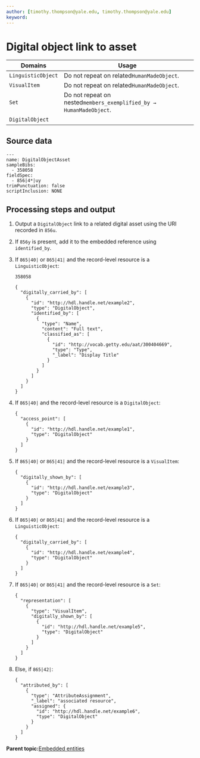 ```yaml
---
author: [timothy.thompson@yale.edu, timothy.thompson@yale.edu]
keyword: 
---
```


# Digital object link to asset

|Domains|Usage|
|-------|-----|
|`LinguisticObject`|Do not repeat on related`HumanMadeObject`.|
|`VisualItem`|Do not repeat on related`HumanMadeObject`.|
|`Set`|Do not repeat on nested`members_exemplified_by → HumanMadeObject`.|
|`DigitalObject`| |

## Source data

```
---
name: DigitalObjectAsset
sampleBibs:
  - 358058
fieldSpec:  
  - 856|4*|uy
trimPunctuation: false
scriptInclusion: NONE
```

## Processing steps and output

1.  Output a `DigitalObject` link to a related digital asset using the URI recorded in `856u`.

2.  If `856y` is present, add it to the embedded reference using `identified_by`.

3.  If `865|40|` or `865|41|` and the record-level resource is a `LinguisticObject`:

    `358058`

    ```
    {
      "digitally_carried_by": [
        {
          "id": "http://hdl.handle.net/example2",
          "type": "DigitalObject",
          "identified_by": [
            {
              "type": "Name",
              "content": "Full text",
              "classified_as": [
                {
                  "id": "http://vocab.getty.edu/aat/300404669",
                  "type": "Type",
                  "_label": "Display Title"
                }
              ]
            }
          ]
        }
      ]
    }
    ```

4.  If `865|40|` and the record-level resource is a `DigitalObject`:

    ```
    {
      "access_point": [
        {
          "id": "http://hdl.handle.net/example1",
          "type": "DigitalObject"
        }
      ]
    }
    ```

5.  If `865|40|` or `865|41|` and the record-level resource is a `VisualItem`:

    ```
    {
      "digitally_shown_by": [
        {
          "id": "http://hdl.handle.net/example3",
          "type": "DigitalObject"
        }
      ]
    }
    ```

6.  If `865|40|` or `865|41|` and the record-level resource is a `LinguisticObject`:

    ```
    {
      "digitally_carried_by": [
        {
          "id": "http://hdl.handle.net/example4",
          "type": "DigitalObject"
        }
      ]
    }
    ```

7.  If `865|40|` or `865|41|` and the record-level resource is a `Set`:

    ```
    {
      "representation": [
        {      
          "type": "VisualItem",
          "digitally_shown_by": [
            {
              "id": "http://hdl.handle.net/example5",
              "type": "DigitalObject"
            }
          ]
        }
      ]
    }
    ```

8.  Else, if `865|42|`:

    ```
    {
      "attributed_by": [
        {
          "type": "AttributeAssignment",
          "_label": "associated resource",
          "assigned": {
            "id": "http://hdl.handle.net/example6",
            "type": "DigitalObject"
          }
        }
      ]
    }
    ```


**Parent topic:**[Embedded entities](../concepts/lux_embedded_entities.md)


